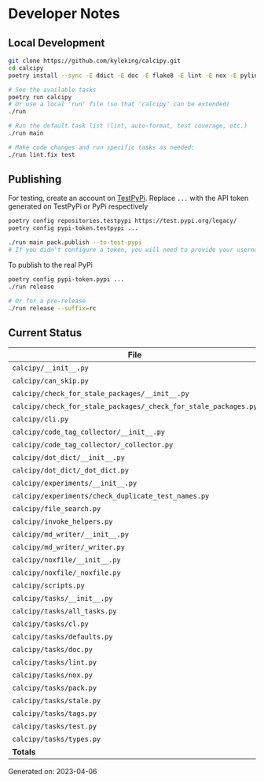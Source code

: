 # Developer Notes

## Local Development

```sh
git clone https://github.com/kyleking/calcipy.git
cd calcipy
poetry install --sync -E ddict -E doc -E flake8 -E lint -E nox -E pylint -E stale -E tags -E test -E types

# See the available tasks
poetry run calcipy
# Or use a local 'run' file (so that 'calcipy' can be extended)
./run

# Run the default task list (lint, auto-format, test coverage, etc.)
./run main

# Make code changes and run specific tasks as needed:
./run lint.fix test
```

## Publishing

For testing, create an account on [TestPyPi](https://test.pypi.org/legacy/). Replace `...` with the API token generated on TestPyPi or PyPi respectively

```sh
poetry config repositories.testpypi https://test.pypi.org/legacy/
poetry config pypi-token.testpypi ...

./run main pack.publish --to-test-pypi
# If you didn't configure a token, you will need to provide your username and password to publish
```

To publish to the real PyPi

```sh
poetry config pypi-token.pypi ...
./run release

# Or for a pre-release
./run release --suffix=rc
```

## Current Status

<!-- {cts} COVERAGE -->
| File                                                            |   Statements |   Missing |   Excluded | Coverage   |
|-----------------------------------------------------------------|--------------|-----------|------------|------------|
| `calcipy/__init__.py`                                           |            2 |         0 |          0 | 100.0%     |
| `calcipy/can_skip.py`                                           |           18 |         1 |          0 | 94.4%      |
| `calcipy/check_for_stale_packages/__init__.py`                  |            4 |         2 |          0 | 50.0%      |
| `calcipy/check_for_stale_packages/_check_for_stale_packages.py` |          109 |         9 |          3 | 91.7%      |
| `calcipy/cli.py`                                                |           89 |        26 |          0 | 70.8%      |
| `calcipy/code_tag_collector/__init__.py`                        |            4 |         2 |          0 | 50.0%      |
| `calcipy/code_tag_collector/_collector.py`                      |          127 |        19 |          0 | 85.0%      |
| `calcipy/dot_dict/__init__.py`                                  |            4 |         2 |          0 | 50.0%      |
| `calcipy/dot_dict/_dot_dict.py`                                 |            8 |         0 |          0 | 100.0%     |
| `calcipy/experiments/__init__.py`                               |            0 |         0 |          0 | 100.0%     |
| `calcipy/experiments/check_duplicate_test_names.py`             |           38 |        38 |          0 | 0.0%       |
| `calcipy/file_search.py`                                        |           38 |         0 |          2 | 100.0%     |
| `calcipy/invoke_helpers.py`                                     |           31 |         3 |          0 | 90.3%      |
| `calcipy/md_writer/__init__.py`                                 |            4 |         2 |          0 | 50.0%      |
| `calcipy/md_writer/_writer.py`                                  |           95 |         7 |          0 | 92.6%      |
| `calcipy/noxfile/__init__.py`                                   |            4 |         2 |          0 | 50.0%      |
| `calcipy/noxfile/_noxfile.py`                                   |           52 |         2 |         31 | 96.2%      |
| `calcipy/scripts.py`                                            |           10 |        10 |         23 | 0.0%       |
| `calcipy/tasks/__init__.py`                                     |            0 |         0 |          0 | 100.0%     |
| `calcipy/tasks/all_tasks.py`                                    |           43 |         2 |          0 | 95.3%      |
| `calcipy/tasks/cl.py`                                           |           26 |         6 |          0 | 76.9%      |
| `calcipy/tasks/defaults.py`                                     |           19 |         0 |          0 | 100.0%     |
| `calcipy/tasks/doc.py`                                          |           46 |        17 |          5 | 63.0%      |
| `calcipy/tasks/lint.py`                                         |           54 |         1 |          0 | 98.1%      |
| `calcipy/tasks/nox.py`                                          |            8 |         0 |          0 | 100.0%     |
| `calcipy/tasks/pack.py`                                         |           26 |         4 |          0 | 84.6%      |
| `calcipy/tasks/stale.py`                                        |            8 |         2 |          0 | 75.0%      |
| `calcipy/tasks/tags.py`                                         |           15 |         0 |          0 | 100.0%     |
| `calcipy/tasks/test.py`                                         |           37 |         1 |          2 | 97.3%      |
| `calcipy/tasks/types.py`                                        |           15 |         0 |          0 | 100.0%     |
| **Totals**                                                      |          934 |       158 |         66 | 83.1%      |

Generated on: 2023-04-06
<!-- {cte} -->
